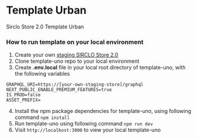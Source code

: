 # Template Urban
Sirclo Store 2.0 Template Urban

### How to run template on your local environment
1. Create your own [staging SIRCLO Store 2.0](https://store.sirclo.com.dmmy.me/create-online-shop-2.0)
2. Clone template-uno repo to your local environment
3. Create **.env.local** file in your local root directory of template-uno, with the following variables
```
GRAPHQL_URI=https://[your-own-staging-store]/graphql
NEXT_PUBLIC_ENABLE_PREMIUM_FEATURES=true
IS_PROD=false
ASSET_PREFIX=
```
4. Install the npm package dependencies for template-uno, using following command `npm install`
5. Run template-uno using following command `npm run dev`
6. Visit `http://localhost:3000` to view your local template-uno